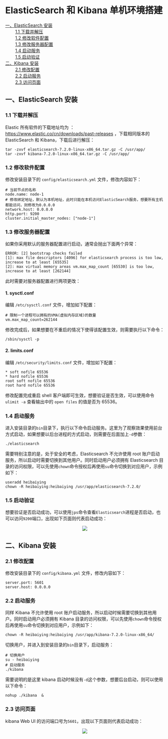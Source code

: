 # ElasticSearch 和 Kibana 单机环境搭建

<nav>
<a href="#一ElasticSearch-安装">一、ElasticSearch 安装</a><br/>
&nbsp;&nbsp;&nbsp;&nbsp;&nbsp;&nbsp;&nbsp;&nbsp;<a href="#11-下载并解压">1.1 下载并解压</a><br/>
&nbsp;&nbsp;&nbsp;&nbsp;&nbsp;&nbsp;&nbsp;&nbsp;<a href="#12--修改软件配置">1.2  修改软件配置</a><br/>
&nbsp;&nbsp;&nbsp;&nbsp;&nbsp;&nbsp;&nbsp;&nbsp;<a href="#13-修改服务器配置">1.3 修改服务器配置</a><br/>
&nbsp;&nbsp;&nbsp;&nbsp;&nbsp;&nbsp;&nbsp;&nbsp;<a href="#14-启动服务">1.4 启动服务</a><br/>
&nbsp;&nbsp;&nbsp;&nbsp;&nbsp;&nbsp;&nbsp;&nbsp;<a href="#15-启动验证">1.5 启动验证</a><br/>
<a href="#二Kibana-安装">二、Kibana 安装</a><br/>
&nbsp;&nbsp;&nbsp;&nbsp;&nbsp;&nbsp;&nbsp;&nbsp;<a href="#21-修改配置">2.1 修改配置</a><br/>
&nbsp;&nbsp;&nbsp;&nbsp;&nbsp;&nbsp;&nbsp;&nbsp;<a href="#22-启动服务">2.2 启动服务</a><br/>
&nbsp;&nbsp;&nbsp;&nbsp;&nbsp;&nbsp;&nbsp;&nbsp;<a href="#23-访问页面">2.3 访问页面</a><br/>
</nav>

## 一、ElasticSearch 安装

### 1.1 下载并解压

Elastic 所有软件的下载地址均为 ：https://www.elastic.co/cn/downloads/past-releases ，下载相同版本的 ElasticSearch 和 Kibana，下载后进行解压：

```shell
tar -zxvf elasticsearch-7.2.0-linux-x86_64.tar.gz -C /usr/app/
tar -zxvf kibana-7.2.0-linux-x86_64.tar.gz -C /usr/app/
```

### 1.2  修改软件配置

修改安装目录下的 `config/elasticsearch.yml` 文件，修改内容如下：

```shell
# 当前节点的名称
node.name: node-1
# 修改绑定地址，默认为本机地址，此时只能在本机访问ElasticSearch服务，想要所有主机都能访问，则修改为0.0.0.0
network.host: 0.0.0.0
http.port: 9200
cluster.initial_master_nodes: ["node-1"]
```

### 1.3 修改服务器配置

如果你采用默认的服务器配置进行启动，通常会抛出下面两个异常：

```shell
ERROR: [2] bootstrap checks failed
[1]: max file descriptors [4096] for elasticsearch process is too low, increase to at least [65535]
[2]: max virtual memory areas vm.max_map_count [65530] is too low, increase to at least [262144]
```

此时需要对服务器配置进行两项更改：

#### 1. sysctl.conf

编辑 `/etc/sysctl.conf` 文件，增加如下配置： 

```shell
# 限制一个进程可以拥有的VMA(虚拟内存区域)的数量
vm.max_map_count=262144
```

修改完成后，如果想要在不重启的情况下使得该配置生效，则需要执行以下命令：

```shell
/sbin/sysctl -p
```

#### 2. limits.conf

编辑 `/etc/security/limits.conf` 文件，增加如下配置：

```
* soft nofile 65536
* hard nofile 65536
root soft nofile 65536
root hard nofile 65536
```

修改配置完成重启 shell 客户端即可生效，想要验证是否生效，可以使用命令 `ulimit -a` 查看输出中的 `open files` 的值是否为 65536。

### 1.4 启动服务

进入安装目录的`bin`目录下，执行以下命令启动服务。这里为了观察效果使用前台方式启动，如果想要以后台进程的方式启动，则需要在后面加上`-d`参数：

```she
./elasticsearch
```

需要特别注意的是，处于安全的考虑，Elasticsearch 不允许使用 root 账户启动服务，所以启动时需要切换到其他用户。同时启动用户必须拥有 Elasticsearch 目录的访问权限，可以先使用`chown`命令授权后再使用`su`命令切换到对应用户，示例如下： 

```shell
useradd heibaiying
chown -R heibaiying:heibaiying /usr/app/elasticsearch-7.2.0/
```

### 1.5 启动验证

想要验证是否启动成功，可以使用`jps`命令查看`Elasticsearch`进程是否启动，也可以访问`9200`端口，出现如下页面则代表启动成功：

<div align="center"> <img src="https://github.com/heibaiying/Full-Stack-Notes/blob/master/pictures/elk-web-ui.png"/> </div>

## 二、Kibana 安装

### 2.1 修改配置

修改安装目录下的 `config/kibana.yml` 文件，修改内容如下：

```shell
server.port: 5601
server.host: 0.0.0.0
```

### 2.2 启动服务

同样 Kibana 不允许使用 root 账户启动服务，所以启动时候需要切换到其他用户。同时启动用户必须拥有 Kibana 目录的访问权限，可以先使用`chown`命令授权后再使用`su`命令切换到对应用户，示例如下： 

```shell
chown -R heibaiying:heibaiying /usr/app/kibana-7.2.0-linux-x86_64/
```

切换用户，并进入到安装目录的`bin`目录下，启动服务：

```shell
# 切换用户
su - heibaiying
# 启动服务
./kibana
```

需要说明的是这里 kibana 启动时候没有`-d`这个参数，想要后台启动，则可以使用以下命令：

```shell
nohup ./kibana  &
```

### 2.3 访问页面

kibana Web UI 的访问端口号为`5601`，出现以下页面则代表启动成功：

<div align="center"> <img src="https://github.com/heibaiying/Full-Stack-Notes/blob/master/pictures/kibana-web-ui.png"/> </div>
